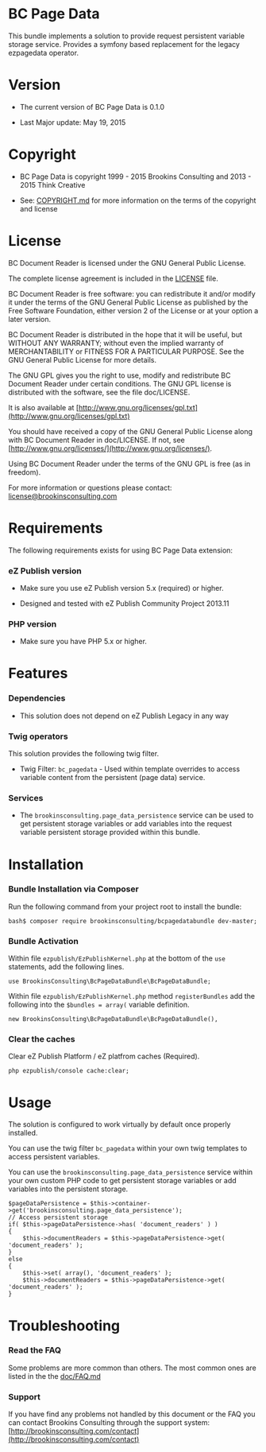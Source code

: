 BC Page Data
===================

This bundle implements a solution to provide request persistent variable storage service. Provides a symfony based replacement for the legacy ezpagedata operator.

Version
=======

* The current version of BC Page Data is 0.1.0

* Last Major update: May 19, 2015


Copyright
=========

* BC Page Data is copyright 1999 - 2015 Brookins Consulting and 2013 - 2015 Think Creative

* See: [COPYRIGHT.md](COPYRIGHT.md) for more information on the terms of the copyright and license


License
=======

BC Document Reader is licensed under the GNU General Public License.

The complete license agreement is included in the [LICENSE](LICENSE) file.

BC Document Reader is free software: you can redistribute it and/or modify
it under the terms of the GNU General Public License as published by
the Free Software Foundation, either version 2 of the License or at your
option a later version.

BC Document Reader is distributed in the hope that it will be useful,
but WITHOUT ANY WARRANTY; without even the implied warranty of
MERCHANTABILITY or FITNESS FOR A PARTICULAR PURPOSE.  See the
GNU General Public License for more details.

The GNU GPL gives you the right to use, modify and redistribute
BC Document Reader under certain conditions. The GNU GPL license
is distributed with the software, see the file doc/LICENSE.

It is also available at [http://www.gnu.org/licenses/gpl.txt](http://www.gnu.org/licenses/gpl.txt)

You should have received a copy of the GNU General Public License
along with BC Document Reader in doc/LICENSE.  If not, see [http://www.gnu.org/licenses/](http://www.gnu.org/licenses/).

Using BC Document Reader under the terms of the GNU GPL is free (as in freedom).

For more information or questions please contact: license@brookinsconsulting.com


Requirements
============

The following requirements exists for using BC Page Data extension:


### eZ Publish version

* Make sure you use eZ Publish version 5.x (required) or higher.

* Designed and tested with eZ Publish Community Project 2013.11


### PHP version

* Make sure you have PHP 5.x or higher.


Features
========

### Dependencies

* This solution does not depend on eZ Publish Legacy in any way


### Twig operators

This solution provides the following twig filter.

* Twig Filter: `bc_pagedata` - Used within template overrides to access variable content from the persistent (page data) service.


### Services

* The `brookinsconsulting.page_data_persistence` service can be used to get persistent storage variables or add variables into the request variable persistent storage provided within this bundle.


Installation
============

### Bundle Installation via Composer

Run the following command from your project root to install the bundle:

    bash$ composer require brookinsconsulting/bcpagedatabundle dev-master;


### Bundle Activation

Within file `ezpublish/EzPublishKernel.php` at the bottom of the `use` statements, add the following lines.

    use BrookinsConsulting\BcPageDataBundle\BcPageDataBundle;


Within file `ezpublish/EzPublishKernel.php` method `registerBundles` add the following into the `$bundles = array(` variable definition.

    new BrookinsConsulting\BcPageDataBundle\BcPageDataBundle(),

### Clear the caches

Clear eZ Publish Platform / eZ platfrom caches (Required).

    php ezpublish/console cache:clear;


Usage
=====

The solution is configured to work virtually by default once properly installed.

You can use the twig filter `bc_pagedata` within your own twig templates to access persistent variables.

You can use the `brookinsconsulting.page_data_persistence` service within your own custom PHP code to get persistent storage variables or add variables into the persistent storage.

    $pageDataPersistence = $this->container->get('brookinsconsulting.page_data_persistence');
    // Access persistent storage
    if( $this->pageDataPersistence->has( 'document_readers' ) )
    {
        $this->documentReaders = $this->pageDataPersistence->get( 'document_readers' );
    }
    else
    {
        $this->set( array(), 'document_readers' );
        $this->documentReaders = $this->pageDataPersistence->get( 'document_readers' );
    }


Troubleshooting
===============

### Read the FAQ

Some problems are more common than others. The most common ones are listed in the the [doc/FAQ.md](doc/FAQ.md)


### Support

If you have find any problems not handled by this document or the FAQ you can contact Brookins Consulting through the support system: [http://brookinsconsulting.com/contact](http://brookinsconsulting.com/contact)

